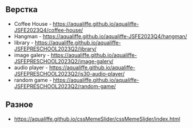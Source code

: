 ## Верстка
* Coffee House - https://aqualiffe.github.io/aqualiffe-JSFE2023Q4/coffee-house/
* Hangman - https://aqualiffe.github.io/aqualiffe-JSFE2023Q4/hangman/
* library - https://aqualiffe.github.io/aqualiffe-JSFEPRESCHOOL2023Q2/library/ 
* image galery - https://aqualiffe.github.io/aqualiffe-JSFEPRESCHOOL2023Q2/image-galery/
* audio player - https://aqualiffe.github.io/aqualiffe-JSFEPRESCHOOL2023Q2/js30-audio-player/
* random game - https://aqualiffe.github.io/aqualiffe-JSFEPRESCHOOL2023Q2/random-game/

## Разное
* https://aqualiffe.github.io/cssMemeSlider/cssMemeSlider/index.html  

<!--
**Aqualiffe/Aqualiffe** is a ✨ _special_ ✨ repository because its `README.md` (this file) appears on your GitHub profile.

Here are some ideas to get you started:

- 🔭 I’m currently working on ...
- 🌱 I’m currently learning ...
- 👯 I’m looking to collaborate on ...
- 🤔 I’m looking for help with ...
- 💬 Ask me about ...
- 📫 How to reach me: ...
- 😄 Pronouns: ...
- ⚡ Fun fact: ...
-->
